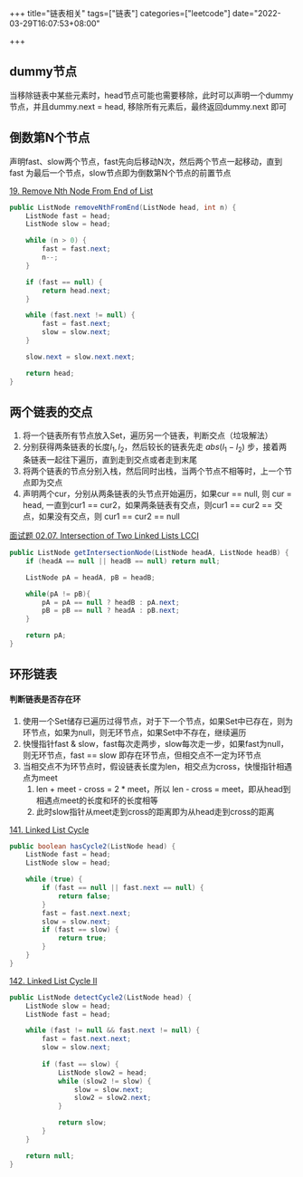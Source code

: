 +++
title="链表相关"
tags=["链表"]
categories=["leetcode"]
date="2022-03-29T16:07:53+08:00"

+++

## dummy节点

当移除链表中某些元素时，head节点可能也需要移除，此时可以声明一个dummy节点，并且dummy.next = head, 移除所有元素后，最终返回dummy.next 即可



## 倒数第N个节点

声明fast、slow两个节点，fast先向后移动N次，然后两个节点一起移动，直到fast 为最后一个节点，slow节点即为倒数第N个节点的前置节点

[19. Remove Nth Node From End of List](https://leetcode-cn.com/problems/remove-nth-node-from-end-of-list/)

```Java
public ListNode removeNthFromEnd(ListNode head, int n) {
    ListNode fast = head;
    ListNode slow = head;

    while (n > 0) {
        fast = fast.next;
        n--;
    }

    if (fast == null) {
        return head.next;
    }

    while (fast.next != null) {
        fast = fast.next;
        slow = slow.next;
    }

    slow.next = slow.next.next;

    return head;
}
```




## 两个链表的交点

1. 将一个链表所有节点放入Set，遍历另一个链表，判断交点（垃圾解法）
2. 分别获得两条链表的长度$l_1, l_2$，然后较长的链表先走 $abs(l_1 - l_2)$ 步，接着两条链表一起往下遍历，直到走到交点或者走到末尾
3. 将两个链表的节点分别入栈，然后同时出栈，当两个节点不相等时，上一个节点即为交点
4. 声明两个cur，分别从两条链表的头节点开始遍历，如果cur == null, 则 cur = head, 一直到cur1 == cur2，如果两条链表有交点，则cur1 == cur2 == 交点，如果没有交点，则 cur1 == cur2 == null

[面试题 02.07. Intersection of Two Linked Lists LCCI](https://leetcode-cn.com/problems/intersection-of-two-linked-lists-lcci/)

```Java
public ListNode getIntersectionNode(ListNode headA, ListNode headB) {
    if (headA == null || headB == null) return null;

    ListNode pA = headA, pB = headB;

    while(pA != pB){
        pA = pA == null ? headB : pA.next;
        pB = pB == null ? headA : pB.next;
    }

    return pA;
}
```




## 环形链表

#### 判断链表是否存在环

1. 使用一个Set储存已遍历过得节点，对于下一个节点，如果Set中已存在，则为环节点，如果为null，则无环节点，如果Set中不存在，继续遍历
2. 快慢指针fast & slow，fast每次走两步，slow每次走一步，如果fast为null，则无环节点，fast == slow 即存在环节点，但相交点不一定为环节点
3. 当相交点不为环节点时，假设链表长度为len，相交点为cross，快慢指针相遇点为meet
	1. len + meet - cross = 2 * meet，所以 len - cross = meet，即从head到相遇点meet的长度和环的长度相等
	2. 此时slow指针从meet走到cross的距离即为从head走到cross的距离

[141. Linked List Cycle](https://leetcode-cn.com/problems/linked-list-cycle/)

```Java
public boolean hasCycle2(ListNode head) {
    ListNode fast = head;
    ListNode slow = head;

    while (true) {
        if (fast == null || fast.next == null) {
            return false;
        }
        fast = fast.next.next;
        slow = slow.next;
        if (fast == slow) {
            return true;
        }
    }
}
```


[142. Linked List Cycle II](https://leetcode-cn.com/problems/linked-list-cycle-ii/)

```Java
public ListNode detectCycle2(ListNode head) {
    ListNode slow = head;
    ListNode fast = head;

    while (fast != null && fast.next != null) {
        fast = fast.next.next;
        slow = slow.next;
        
        if (fast == slow) {
            ListNode slow2 = head;
            while (slow2 != slow) {
                slow = slow.next;
                slow2 = slow2.next;
            }

            return slow;
        }
    }

    return null;
}
```


